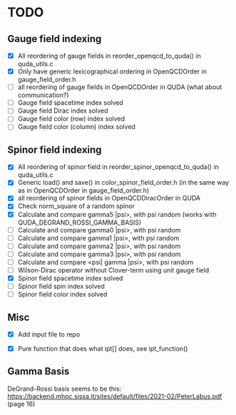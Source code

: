 # TODO

## Gauge field indexing

- [x] All reordering of gauge fields in reorder_openqcd_to_quda() in quda_utils.c
- [x] Only have generic lexicographical ordering in OpenQCDOrder in gauge_field_order.h
- [ ] all reordering of gauge fields in OpenQCDOrder in QUDA (what about communication?)
- [ ] Gauge field spacetime index solved
- [ ] Gauge field Dirac index solved
- [ ] Gauge field color (row) index solved
- [ ] Gauge field color (column) index solved

## Spinor field indexing

- [x] All reordering of spinor field in reorder_spinor_openqcd_to_quda() in quda_utils.c
- [x] Generic load() and save() in color_spinor_field_order.h (in the same way as in OpenQCDOrder in gauge_field_order.h)
- [x] all reordering of spinor fields in OpenQCDDiracOrder in QUDA
- [x] Check norm_square of a random spinor
- [x] Calculate and compare gamma5 |psi>, with psi random (works with QUDA_DEGRAND_ROSSI_GAMMA_BASIS)
- [ ] Calculate and compare gamma0 |psi>, with psi random
- [ ] Calculate and compare gamma1 |psi>, with psi random
- [ ] Calculate and compare gamma2 |psi>, with psi random
- [ ] Calculate and compare gamma3 |psi>, with psi random
- [ ] Calculate and compare <psi| gamma |psi>, with psi random
- [ ] Wilson-Dirac operator without Clover-term using unit gauge field
- [x] Spinor field spacetime index solved
- [ ] Spinor field spin index solved
- [ ] Spinor field color index solved

## Misc

- [x] Add input file to repo
- [x] Pure function that does what ipt[] does, see ipt_function()


## Gamma Basis

DeGrand-Rossi basis seems to be this: https://backend.mhpc.sissa.it/sites/default/files/2021-02/PeterLabus.pdf (page 16)

